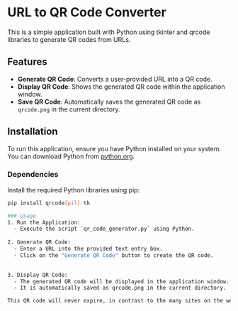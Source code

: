 # URL to QR Code Converter

This is a simple application built with Python using tkinter and qrcode libraries to generate QR codes from URLs.

## Features

- **Generate QR Code**: Converts a user-provided URL into a QR code.
- **Display QR Code**: Shows the generated QR code within the application window.
- **Save QR Code**: Automatically saves the generated QR code as `qrcode.png` in the current directory.

## Installation

To run this application, ensure you have Python installed on your system. You can download Python from [python.org](https://www.python.org/downloads/).

### Dependencies

Install the required Python libraries using pip:
```bash
pip install qrcode[pil] tk

### Usage
1. Run the Application:
  - Execute the script `qr_code_generator.py` using Python.
    
2. Generate QR Code:
  - Enter a URL into the provided text entry box.  
  - Click on the "Generate QR Code" button to create the QR code.

    
3. Display QR Code:
  - The generated QR code will be displayed in the application window.
  - It is automatically saved as qrcode.png in the current directory.

This QR code will never expire, in contrast to the many sites on the web whose codes expire after a few days and ask for payment in order to extend. Which was the initial motivation to create this project.

